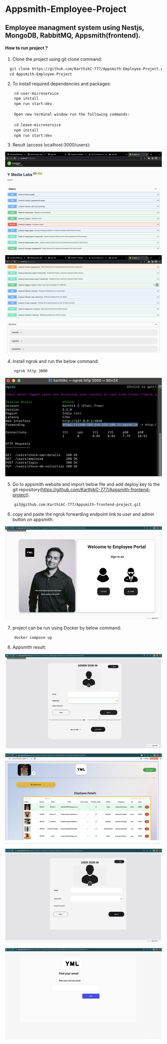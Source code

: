 # Appsmith-Employee-Project

## Employee managment system using Nestjs, MongoDB, RabbitMQ, Appsmith(frontend).

#### How to run project ?

1. Clone the project using git clone command:

```html
  git clone https://github.com/KarthikC-777/Appsmith-Employee-Project.git
  cd Appsmith-Employee-Project
```

2. To install required dependencies and packages:

```html
    cd user-microservice
    npm install
    npm run start:dev
    
    Open new terminal window run the following commands:
    
    cd leave-microservice
    npm install
    npm run start:dev
```
3. Result (access localhost:3000/users):

![image](/result/1.png)

![image](/result/2.png)

4. Install ngrok and run the below command:
```html
    ngrok http 3000
```    
![image](/result/ngrokImage.png)

5. Go to appsmith website and import below file and add deploy key to the git repository(https://github.com/KarthikC-777/Appsmith-frontend-project).
```html
    git@github.com:KarthikC-777/Appsmith-frontend-project.git
```    
6. copy and paste the ngrok forwarding endpoint link to user and admin button on appsmith.

![image](/result/StartingPage.png)

7. project can be run using Docker by below command:
```html
    docker compose up
```
8. Appsmith result:

![image](/result/AdminSignin.png)

![image](/result/AdminDashBoard.png)

![image](/result/UserSignin.png)

![image](/result/ForgotEmailPage.png)
